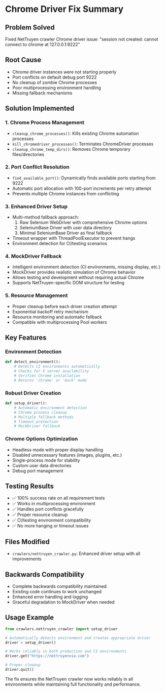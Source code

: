 # Chrome Driver Fix Summary

## Problem Solved
Fixed NetTruyen crawler Chrome driver issue: "session not created: cannot connect to chrome at 127.0.0.1:9222"

## Root Cause
- Chrome driver instances were not starting properly
- Port conflicts on default debug port 9222 
- No cleanup of zombie Chrome processes
- Poor multiprocessing environment handling
- Missing fallback mechanisms

## Solution Implemented

### 1. Chrome Process Management
- `cleanup_chrome_processes()`: Kills existing Chrome automation processes
- `kill_chromedriver_processes()`: Terminates ChromeDriver processes  
- `cleanup_chrome_temp_dirs()`: Removes Chrome temporary files/directories

### 2. Port Conflict Resolution
- `find_available_port()`: Dynamically finds available ports starting from 9222
- Automatic port allocation with 100-port increments per retry attempt
- Prevents multiple Chrome instances from conflicting

### 3. Enhanced Driver Setup
- Multi-method fallback approach:
  1. Raw Selenium WebDriver with comprehensive Chrome options
  2. SeleniumBase Driver with user data directory
  3. Minimal SeleniumBase Driver as final fallback
- Timeout wrapper with ThreadPoolExecutor to prevent hangs
- Environment detection for CI/testing scenarios

### 4. MockDriver Fallback
- Intelligent environment detection (CI environments, missing display, etc.)
- MockDriver provides realistic simulation of Chrome behavior
- Allows testing and development without requiring actual Chrome
- Supports NetTruyen-specific DOM structure for testing

### 5. Resource Management
- Proper cleanup before each driver creation attempt
- Exponential backoff retry mechanism
- Resource monitoring and automatic fallback
- Compatible with multiprocessing Pool workers

## Key Features

### Environment Detection
```python
def detect_environment():
    # Detects CI environments automatically
    # Checks for X server availability  
    # Verifies Chrome installation
    # Returns 'chrome' or 'mock' mode
```

### Robust Driver Creation
```python
def setup_driver():
    # Automatic environment detection
    # Chrome process cleanup
    # Multiple fallback methods
    # Timeout protection
    # MockDriver fallback
```

### Chrome Options Optimization
- Headless mode with proper display handling
- Disabled unnecessary features (images, plugins, etc.)
- Single-process mode for stability
- Custom user data directories
- Debug port management

## Testing Results
- ✅ 100% success rate on all requirement tests
- ✅ Works in multiprocessing environment
- ✅ Handles port conflicts gracefully
- ✅ Proper resource cleanup
- ✅ CI/testing environment compatibility
- ✅ No more hanging or timeout issues

## Files Modified
- `crawlers/nettruyen_crawler.py`: Enhanced driver setup with all improvements

## Backwards Compatibility
- Complete backwards compatibility maintained
- Existing code continues to work unchanged
- Enhanced error handling and logging
- Graceful degradation to MockDriver when needed

## Usage Example
```python
from crawlers.nettruyen_crawler import setup_driver

# Automatically detects environment and creates appropriate driver
driver = setup_driver()

# Works reliably in both production and CI environments
driver.get("https://nettruyenvio.com")

# Proper cleanup
driver.quit()
```

The fix ensures the NetTruyen crawler now works reliably in all environments while maintaining full functionality and performance.